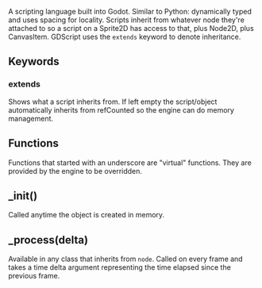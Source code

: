 A scripting language built into Godot. Similar to Python: dynamically typed and uses spacing for locality. Scripts inherit from whatever node they're attached to so a script on a Sprite2D has access to that, plus Node2D, plus CanvasItem. GDScript uses the `extends` keyword to denote inheritance.

## Keywords
### extends
Shows what a script inherits from. If left empty the script/object automatically inherits from refCounted so the engine can do memory management.

## Functions
Functions that started with an underscore are "virtual" functions. They are provided by the engine to be overridden.
## \_init()
Called anytime the object is created in memory.

## \_process(delta)
Available in any class that inherits from `node`. Called on every frame and takes a time delta argument representing the time elapsed since the previous frame.